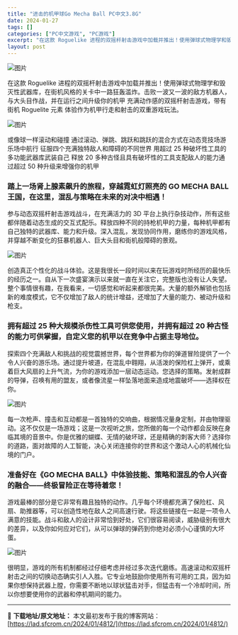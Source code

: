 ```yaml
---
title: "进击的机甲球Go Mecha Ball PC中文3.8G"
date: 2024-01-27
tags: []
categories: ["PC中文游戏", "PC游戏"]
excerpt: "在这款 Roguelike 进程的双摇杆射击游戏中加载并推出！使用弹球式物理学和毁灭性武器库，在街机风格的关卡中一路狂轰滥炸。击败一波又一波的敌方机器人，与大头目作战，并在运行之间升级你的机甲 充满动作感的双摇杆射击游戏，带有街机 Roguelite 元素 体验作为机甲行走和射击的双重游戏玩法。 或&hellip;"
layout: post
---
```


<div>
<div>
<p class="clear"><img class="aligncenter" src="https://lad.sfcrom.cn/wp-content/uploads/2024/01/20240127081706-6545a.png" alt="图片" crossorigin="anonymous" data-imgfileid="110004595" data-ratio="0.5625" data-src="https://lad.sfcrom.cn/wp-content/uploads/2024/01/20240127081706-6545a.png" data-type="png" data-w="800" data-original-style="null" data-index="1" data-fail="0" /></p>
<p class="clear">在这款 Roguelike 进程的双摇杆射击游戏中加载并推出！使用弹球式物理学和毁灭性武器库，在街机风格的关卡中一路狂轰滥炸。击败一波又一波的敌方机器人，与大头目作战，并在运行之间升级你的机甲 充满动作感的双摇杆射击游戏，带有街机 Roguelite 元素 体验作为机甲行走和射击的双重游戏玩法。</p>
<p class="clear"><img src="https://lad.sfcrom.cn/wp-content/uploads/2024/01/20240127081706-44f74.jpeg" alt="图片" crossorigin="anonymous" data-imgfileid="110004596" data-ratio="0.5625" data-src="https://lad.sfcrom.cn/wp-content/uploads/2024/01/20240127081706-44f74.jpeg" data-type="jpeg" data-w="1920" data-original-style="null" data-index="2" data-fail="0" /></p>
<p class="clear">或像球一样滚动和碰撞 通过滚动、弹跳、跳跃和跳跃的混合方式在动态竞技场游乐场中航行 征服四个充满独特敌人和障碍的不同世界 用超过 25 种破坏性工具的多功能武器库武装自己 释放 20 多种古怪且具有破坏性的工具支配敌人的能力通过超过 50 种升级来增强你的机甲</p>

<h3>踏上一场肾上腺素飙升的旅程，穿越霓虹灯照亮的 GO MECHA BALL 王国，在这里，混乱与策略在未来的对决中相遇！</h3>
<p class="clear">参与动态双摇杆射击游戏战斗，在充满活力的 3D 平台上执行杂技动作，所有这些都伴随着动态生成的交互式配乐。释放四种不同的持枪机甲的力量，每种机甲都有自己独特的武器库、能力和升级。深入混乱，发现协同作用，磨练你的游戏风格，并穿越不断变化的狂暴机器人、巨大头目和街机般障碍的景观。</p>
<p class="clear"><img src="https://lad.sfcrom.cn/wp-content/uploads/2024/01/20240127081706-d6e2b.jpeg" alt="图片" crossorigin="anonymous" data-imgfileid="110004597" data-ratio="0.5625" data-src="https://lad.sfcrom.cn/wp-content/uploads/2024/01/20240127081706-d6e2b.jpeg" data-type="jpeg" data-w="1920" data-original-style="null" data-index="3" data-fail="0" /></p>
<p class="clear">创造真正个性化的战斗体验。这是我很长一段时间以来在玩游戏时所经历的最快乐的经历之一。自从下一次盛宴演示以来就一直在关注它，完整版也没有让人失望。整个事情很有趣，在我看来，一切感觉和听起来都很完美。大量的额外解锁也包括新的难度模式，它不仅增加了敌人的统计增益，还增加了大量的能力、被动升级和枪支。</p>

<h3>拥有超过 25 种大规模杀伤性工具可供您使用，并拥有超过 20 种古怪的能力可供掌握，自定义您的机甲以在竞争中占据主导地位。</h3>
<p class="clear">探索四个充满敌人和挑战的视觉震撼世界，每个世界都为你的弹道冒险提供了一个令人兴奋的游乐场。通过提升坡道，在混乱中翱翔，从活泼的保险杠上弹开，或乘着巨大风扇的上升气流，为你的游戏添加一层动态运动。您选择的策略。发射成群的导弹，召唤有用的盟友，或者像流星一样坠落地面来造成地震破坏——选择权在你。</p>
<img src="https://lad.sfcrom.cn/wp-content/uploads/2024/01/20240127081707-972c0.jpeg" alt="图片" crossorigin="anonymous" data-imgfileid="110004598" data-ratio="0.5625" data-src="https://lad.sfcrom.cn/wp-content/uploads/2024/01/20240127081707-972c0.jpeg" data-type="jpeg" data-w="1920" data-original-style="null" data-index="4" data-fail="0" />
<p class="clear">每一次枪声、撞击和互动都是一首独特的交响曲，根据情况量身定制，并由物理驱动。这不仅仅是一场游戏；这是一次视听之旅，您所做的每一个动作都会反映在身临其境的音景中。你是优雅的蝴蝶、无情的破坏球，还是精确的刺客大师？选择你的道路，面对故障的人工智能，决心关闭连接你的世界和这个激动人心的机械化仙境的门户。</p>

<h3>准备好在《GO MECHA BALL》中体验技能、策略和混乱的令人兴奋的融合——终极冒险正在等待着您！</h3>
<p class="clear">游戏最棒的部分是它非常有趣且独特的动作。几乎每个环境都充满了保险杠、风扇、助推器等，可以创造性地在敌人之间高速行驶。将这些链接在一起是一项令人满意的技能。战斗和敌人的设计非常恰到好处，它们很容易阅读，威胁级别有很大的差异，以及你如何应对它们，从可以弹球的弹药到你绝对必须小心谨慎的大坏蛋。</p>
<p class="clear"><img src="https://lad.sfcrom.cn/wp-content/uploads/2024/01/20240127081707-769b3.jpeg" alt="图片" crossorigin="anonymous" data-imgfileid="110004599" data-ratio="0.5625" data-src="https://lad.sfcrom.cn/wp-content/uploads/2024/01/20240127081707-769b3.jpeg" data-type="jpeg" data-w="1920" data-original-style="null" data-index="5" data-fail="0" /></p>
<p class="clear">很明显，游戏的所有机制都经过仔细考虑并经过多次迭代磨练。高速滚动和双摇杆射击之间的切换动态确实引人入胜。它专业地鼓励你使用所有可用的工具，因为如果你想保持武器上膛，你需要不断地以球状猛击对手，但猛击有一个冷却时间，所以你想要使用你的武器和停机期间的能力。</p>

</div>
</div>

---
📖 **下载地址/原文地址：** 本文最初发布于我的博客网站：[https://lad.sfcrom.cn/2024/01/4812/](https://lad.sfcrom.cn/2024/01/4812/)
